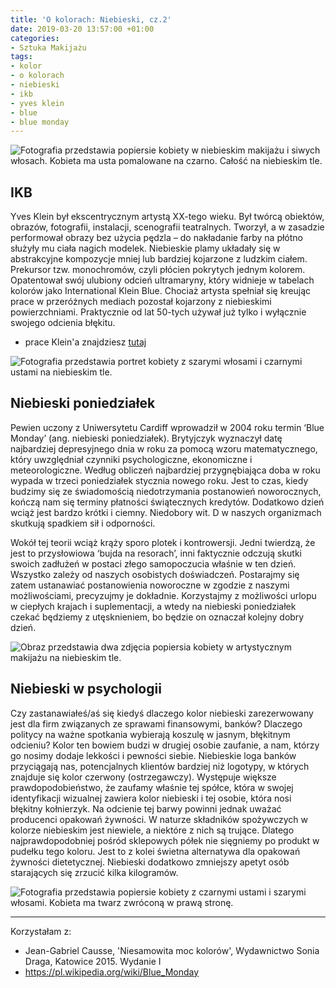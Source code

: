 ```yaml
---
title: 'O kolorach: Niebieski, cz.2'
date: 2019-03-20 13:57:00 +01:00
categories:
- Sztuka Makijażu
tags:
- kolor
- o kolorach
- niebieski
- ikb
- yves klein
- blue
- blue monday
---
```


![Fotografia przedstawia popiersie kobiety w niebieskim makijażu i siwych włosach. Kobieta ma usta pomalowane na czarno. Całość na niebieskim tle.](https://assets0.ello.co/uploads/asset/attachment/9236231/ello-optimized-37278dff.jpg)

## IKB

Yves Klein był ekscentrycznym artystą XX-tego wieku. Był twórcą obiektów, obrazów, fotografii, instalacji, scenografii teatralnych. Tworzył, a w zasadzie performował obrazy bez użycia pędzla – do nakładanie farby na płótno służyły mu ciała nagich modelek. Niebieskie plamy układały się w abstrakcyjne kompozycje mniej lub bardziej kojarzone z ludzkim ciałem. Prekursor tzw. monochromów, czyli płócien pokrytych jednym kolorem. Opatentował swój ulubiony odcień ultramaryny, który widnieje w tabelach kolorów jako International Klein Blue. Chociaż artysta spełniał się kreując prace w przeróżnych mediach pozostał kojarzony z niebieskimi powierzchniami. Praktycznie od lat 50-tych używał już tylko i wyłącznie swojego odcienia błękitu. 

* prace Klein'a znajdziesz [tutaj](http://www.yvesklein.com/)

![Fotografia przedstawia portret kobiety z szarymi włosami i czarnymi ustami na niebieskim tle.](https://assets1.ello.co/uploads/asset/attachment/9236238/ello-optimized-cace7e22.jpg)

## Niebieski poniedziałek

Pewien uczony z Uniwersytetu Cardiff wprowadził w 2004 roku termin ‘Blue Monday’ (ang. niebieski poniedziałek). Brytyjczyk wyznaczył datę najbardziej depresyjnego dnia w roku za pomocą wzoru matematycznego, który uwzględniał czynniki psychologiczne, ekonomiczne i meteorologiczne. Według obliczeń najbardziej przygnębiająca doba w roku wypada w trzeci poniedziałek stycznia nowego roku. Jest to czas, kiedy budzimy się ze świadomością niedotrzymania postanowień noworocznych, kończą nam się terminy płatności świątecznych kredytów. Dodatkowo dzień wciąż jest bardzo krótki i ciemny. Niedobory wit. D w naszych organizmach skutkują spadkiem sił i odporności. 

Wokół tej teorii wciąż krąży sporo plotek i kontrowersji. Jedni twierdzą, że jest to przysłowiowa ‘bujda na resorach’, inni faktycznie odczują skutki swoich zadłużeń w postaci złego samopoczucia właśnie w ten dzień. Wszystko zależy od naszych osobistych doświadczeń. Postarajmy się zatem ustanawiać postanowienia noworoczne w zgodzie z naszymi możliwościami, precyzujmy je dokładnie. Korzystajmy z możliwości urlopu w ciepłych krajach i suplementacji, a wtedy na niebieski poniedziałek czekać będziemy z utęsknieniem, bo będzie on oznaczał kolejny dobry dzień.

![Obraz przedstawia dwa zdjęcia popiersia kobiety w artystycznym makijażu na niebieskim tle.](https://assets0.ello.co/uploads/asset/attachment/9236239/ello-optimized-f80a8a2d.jpg)


## Niebieski w psychologii

Czy zastanawiałeś/aś się kiedyś dlaczego kolor niebieski zarezerwowany jest dla firm związanych ze sprawami finansowymi, banków? Dlaczego politycy na ważne spotkania wybierają koszulę w jasnym, błękitnym odcieniu? Kolor ten bowiem budzi w drugiej osobie zaufanie, a nam, którzy go nosimy dodaje lekkości i pewności siebie. Niebieskie loga banków przyciągają nas, potencjalnych klientów bardziej niż logotypy, w których znajduje się kolor czerwony (ostrzegawczy). Występuje większe prawdopodobieństwo, że zaufamy właśnie tej spółce, która w swojej identyfikacji wizualnej zawiera kolor niebieski i tej osobie, która nosi błękitny kołnierzyk.
Na odcienie tej barwy powinni jednak uważać producenci opakowań żywności. W naturze składników spożywczych w kolorze niebieskim jest niewiele, a niektóre z nich są trujące. Dlatego najprawdopodobniej pośród sklepowych półek nie sięgniemy po produkt w pudełku tego koloru. Jest to z kolei świetna alternatywa dla opakowań żywności dietetycznej. Niebieski dodatkowo zmniejszy apetyt osób starających się zrzucić kilka kilogramów. 

![Fotografia przedstawia popiersie kobiety z czarnymi ustami i szarymi włosami. Kobieta ma twarz zwróconą w prawą stronę.](https://assets2.ello.co/uploads/asset/attachment/9236237/ello-optimized-8fd43119.jpg)

----------------

Korzystałam z:

* Jean-Gabriel Causse, 'Niesamowita moc kolorów', Wydawnictwo Sonia Draga, Katowice 2015. Wydanie I
* https://pl.wikipedia.org/wiki/Blue_Monday
